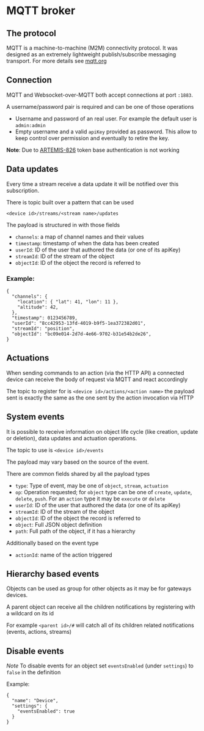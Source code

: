 # MQTT broker

## The protocol

MQTT is a machine-to-machine (M2M) connectivity protocol. It was designed as an extremely lightweight publish/subscribe messaging transport. For more details see [mqtt.org](http://mqtt.org)

## Connection

MQTT and Websocket-over-MQTT both accept connections at port `:1883`.

A username/password pair is required and can be one of those operations

- Username and password of an real user. For example the default user is `admin:admin`
- Empty username and a valid `apiKey` provided as password. This allow to keep control over permission and eventually to retire the key.

**Note**: Due to [ARTEMIS-826](https://issues.apache.org/jira/browse/ARTEMIS-826) token base authentication is not working

## Data updates

Every time a stream receive a data update it will be notified over this subscription.

There is topic built over a pattern that can be used

`<device id>/streams/<stream name>/updates`

The payload is structured in with those fields

- `channels`: a map of channel names and their values
- `timestamp`: timestamp of when the data has been created
- `userId`: ID of the user that authored the data (or one of its apiKey)
- `streamId`: ID of the stream of the object
- `objectId`: ID of the object the record is referred to

### Example:


```
{
  "channels": {
    "location": { "lat": 41, "lon": 11 },
    "altitude": 42,
  },
  "timestamp": 0123456789,
  "userId": "8cc42953-13fd-4019-b9f5-1ea372382d01",
  "streamId": "position",  
  "objectId": "bc09e014-2d7d-4e66-9702-b31e54b2de26",
}
```

## Actuations


When sending commands to an action (via the HTTP API) a connected device can receive the body of request via MQTT and react accordingly

The topic to register for is `<device id>/actions/<action name>` the payload sent is exactly the same as the one sent by the action invocation via HTTP

## System events


It is possible to receive information on object life cycle (like creation, update or deletion), data updates and actuation operations.

The topic to use is `<device id>/events`

The payload may vary based on the source of the event.

There are common fields shared by all the payload types

- `type`:     Type of event, may be one of `object`, `stream`, `actuation`
- `op`:       Operation requested; for `object` type can be one of `create`, `update`, `delete`, `push`. For an `action` type it may be `execute` or `delete`
- `userId`:   ID of the user that authored the data (or one of its apiKey)
- `streamId`: ID of the stream of the object
- `objectId`: ID of the object the record is referred to
- `object`:   Full JSON object definition
- `path`:     Full path of the object, if it has a hierarchy

Additionally based on the event type

- `actionId`: name of the action triggered

## Hierarchy based events

Objects can be used as group for other objects as it may be for gateways devices.

A parent object can receive all the children notifications by registering with a wildcard on its id

For example `<parent id>/#` will catch all of its children related notifications (events, actions, streams)

## Disable events

*Note* To disable events for an object set `eventsEnabled` (under `settings`) to `false` in the definition

Example:
```
{
  "name": "Device",
  "settings": {
    "eventsEnabled": true
  }
}
```
